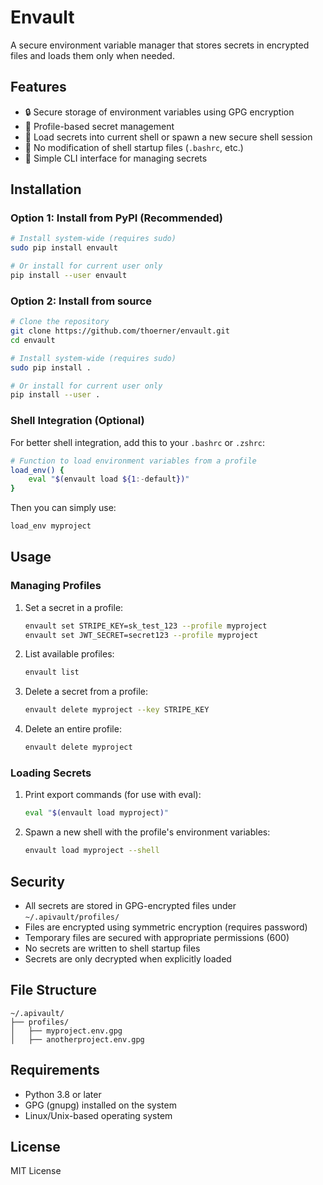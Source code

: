 # Envault

A secure environment variable manager that stores secrets in encrypted files and loads them only when needed.

## Features

- 🔒 Secure storage of environment variables using GPG encryption
- 🔑 Profile-based secret management
- 🐚 Load secrets into current shell or spawn a new secure shell session
- 🧹 No modification of shell startup files (`.bashrc`, etc.)
- 📝 Simple CLI interface for managing secrets

## Installation

### Option 1: Install from PyPI (Recommended)
```bash
# Install system-wide (requires sudo)
sudo pip install envault

# Or install for current user only
pip install --user envault
```

### Option 2: Install from source
```bash
# Clone the repository
git clone https://github.com/thoerner/envault.git
cd envault

# Install system-wide (requires sudo)
sudo pip install .

# Or install for current user only
pip install --user .
```

### Shell Integration (Optional)
For better shell integration, add this to your `.bashrc` or `.zshrc`:

```bash
# Function to load environment variables from a profile
load_env() {
    eval "$(envault load ${1:-default})"
}
```

Then you can simply use:
```bash
load_env myproject
```

## Usage

### Managing Profiles

1. Set a secret in a profile:
   ```bash
   envault set STRIPE_KEY=sk_test_123 --profile myproject
   envault set JWT_SECRET=secret123 --profile myproject
   ```

2. List available profiles:
   ```bash
   envault list
   ```

3. Delete a secret from a profile:
   ```bash
   envault delete myproject --key STRIPE_KEY
   ```

4. Delete an entire profile:
   ```bash
   envault delete myproject
   ```

### Loading Secrets

1. Print export commands (for use with eval):
   ```bash
   eval "$(envault load myproject)"
   ```

2. Spawn a new shell with the profile's environment variables:
   ```bash
   envault load myproject --shell
   ```

## Security

- All secrets are stored in GPG-encrypted files under `~/.apivault/profiles/`
- Files are encrypted using symmetric encryption (requires password)
- Temporary files are secured with appropriate permissions (600)
- No secrets are written to shell startup files
- Secrets are only decrypted when explicitly loaded

## File Structure

```
~/.apivault/
├── profiles/
│   ├── myproject.env.gpg
│   ├── anotherproject.env.gpg
```

## Requirements

- Python 3.8 or later
- GPG (gnupg) installed on the system
- Linux/Unix-based operating system

## License

MIT License